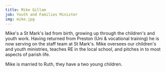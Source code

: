 ```yaml
---
title: Mike Gillam
job: Youth and Families Minister
img: mike.jpg
---
```

Mike's a St Mark's lad from birth, growing up through the children's and youth work. Having returned from Preston (Uni & vocational training) he is now serving on the staff team at St Mark's. Mike oversees our children's and youth ministries, teaches RE in the local school, and pitches in to most aspects of parish life.

Mike is married to Ruth, they have a two young children.
